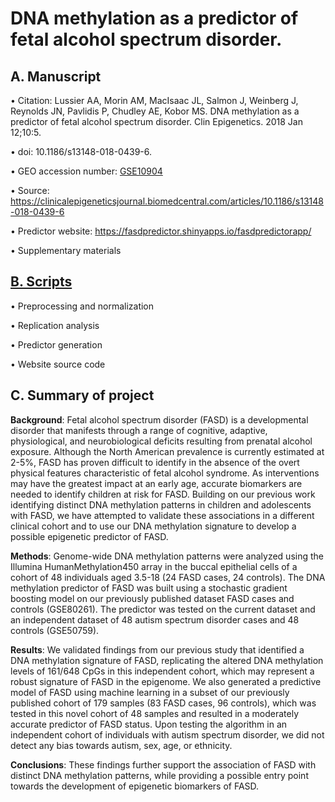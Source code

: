 # DNA methylation as a predictor of fetal alcohol spectrum disorder.

## A. Manuscript
  • Citation: Lussier AA, Morin AM, MacIsaac JL, Salmon J, Weinberg J, Reynolds JN, Pavlidis P, Chudley AE, Kobor MS. DNA methylation as a predictor of fetal alcohol spectrum disorder. Clin Epigenetics. 2018 Jan 12;10:5. 
  
  • doi: 10.1186/s13148-018-0439-6.
  
  • GEO accession number: [GSE10904](https://www.ncbi.nlm.nih.gov/geo/query/acc.cgi?acc=GSE109042)
  
  • Source: https://clinicalepigeneticsjournal.biomedcentral.com/articles/10.1186/s13148-018-0439-6
  
  • Predictor website: https://fasdpredictor.shinyapps.io/fasdpredictorapp/
  
  • Supplementary materials

## [B. Scripts](/DNAm_predictor_FASD/Scripts)
   • Preprocessing and normalization
   
   • Replication analysis
   
   • Predictor generation
   
   • Website source code

## C. Summary of project
**Background**: Fetal alcohol spectrum disorder (FASD) is a developmental disorder that manifests through a range of cognitive, adaptive, physiological, and neurobiological deficits resulting from prenatal alcohol exposure. Although the North American prevalence is currently estimated at 2-5%, FASD has proven difficult to identify in the absence of the overt physical features characteristic of fetal alcohol syndrome. As interventions may have the greatest impact at an early age, accurate biomarkers are needed to identify children at risk for FASD. Building on our previous work identifying distinct DNA methylation patterns in children and adolescents with FASD, we have attempted to validate these associations in a different clinical cohort and to use our DNA methylation signature to develop a possible epigenetic predictor of FASD.

**Methods**: Genome-wide DNA methylation patterns were analyzed using the Illumina HumanMethylation450 array in the buccal epithelial cells of a cohort of 48 individuals aged 3.5-18 (24 FASD cases, 24 controls). The DNA methylation predictor of FASD was built using a stochastic gradient boosting model on our previously published dataset FASD cases and controls (GSE80261). The predictor was tested on the current dataset and an independent dataset of 48 autism spectrum disorder cases and 48 controls (GSE50759).

**Results**: We validated findings from our previous study that identified a DNA methylation signature of FASD, replicating the altered DNA methylation levels of 161/648 CpGs in this independent cohort, which may represent a robust signature of FASD in the epigenome. We also generated a predictive model of FASD using machine learning in a subset of our previously published cohort of 179 samples (83 FASD cases, 96 controls), which was tested in this novel cohort of 48 samples and resulted in a moderately accurate predictor of FASD status. Upon testing the algorithm in an independent cohort of individuals with autism spectrum disorder, we did not detect any bias towards autism, sex, age, or ethnicity.

**Conclusions**: These findings further support the association of FASD with distinct DNA methylation patterns, while providing a possible entry point towards the development of epigenetic biomarkers of FASD.
